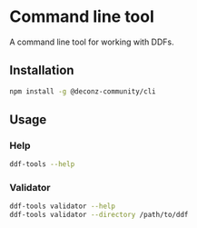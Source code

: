 # Command line tool

A command line tool for working with DDFs.

## Installation

```bash
npm install -g @deconz-community/cli
```

## Usage

### Help

```bash
ddf-tools --help
```

### Validator

```bash
ddf-tools validator --help
ddf-tools validator --directory /path/to/ddf
```